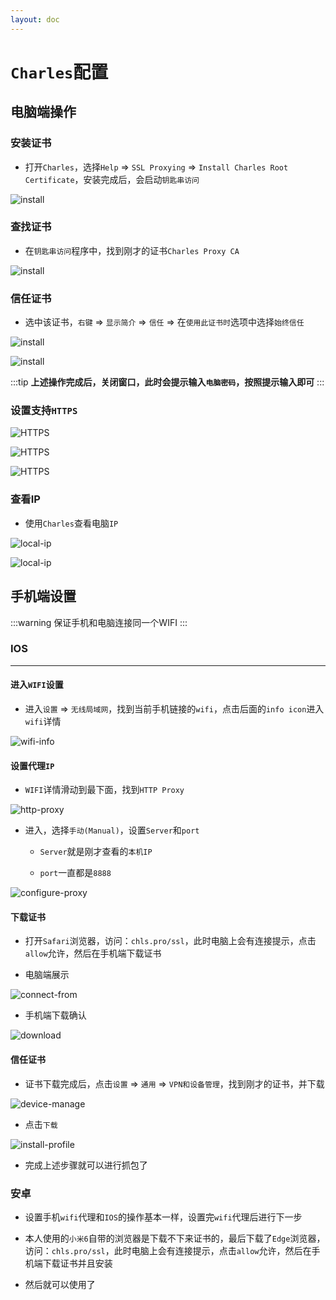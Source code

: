 ```yaml
---
layout: doc
---
```


# `Charles`配置

## 电脑端操作

### 安装证书

- 打开`Charles`，选择`Help` => `SSL Proxying` => `Install Charles Root Certificate`，安装完成后，会启动`钥匙串访问`

![install](https://raw.githubusercontent.com/mx52jing/image-hosting/main/images/Charles/install.jpg)

### 查找证书

- 在`钥匙串访问`程序中，找到刚才的证书`Charles Proxy CA`

![install](https://raw.githubusercontent.com/mx52jing/image-hosting/main/images/Charles/proxyCA.png)

### 信任证书

- 选中该证书，`右键` => `显示简介` => `信任` => 在`使用此证书时`选项中选择`始终信任`

![install](https://raw.githubusercontent.com/mx52jing/image-hosting/main/images/Charles/getInfo.png)


![install](https://raw.githubusercontent.com/mx52jing/image-hosting/main/images/Charles/always-trust.png)

:::tip
**上述操作完成后，关闭窗口，此时会提示输入`电脑密码`，按照提示输入即可**
:::

### 设置支持`HTTPS`

![HTTPS](https://raw.githubusercontent.com/mx52jing/image-hosting/main/images/Charles/ssl-setting.jpg)

![HTTPS](https://raw.githubusercontent.com/mx52jing/image-hosting/main/images/Charles/enable-ssl.jpg)

![HTTPS](https://raw.githubusercontent.com/mx52jing/image-hosting/main/images/Charles/add-ssl-port.jpg)

### 查看IP

- 使用`Charles`查看电脑`IP`

![local-ip](https://raw.githubusercontent.com/mx52jing/image-hosting/main/images/Charles/local-ip.jpg)

![local-ip](https://raw.githubusercontent.com/mx52jing/image-hosting/main/images/Charles/ip-address.jpg)



## 手机端设置

:::warning
保证手机和电脑连接同一个WIFI
:::

### IOS
------
#### 进入`WIFI`设置

- 进入`设置` => `无线局域网`，找到当前手机链接的`wifi`，点击后面的`info icon`进入`wifi`详情


![wifi-info](https://raw.githubusercontent.com/mx52jing/image-hosting/main/images/Charles/wifi-info.png)

#### 设置代理`IP`

- `WIFI`详情滑动到最下面，找到`HTTP Proxy`

![http-proxy](https://raw.githubusercontent.com/mx52jing/image-hosting/main/images/Charles/http-proxy.png)

- 进入，选择`手动(Manual)`，设置`Server`和`port`

  - `Server`就是刚才查看的`本机IP`

  - `port`一直都是`8888`

![configure-proxy](https://raw.githubusercontent.com/mx52jing/image-hosting/main/images/Charles/configure-proxy.png)


#### 下载证书

- 打开`Safari`浏览器，访问：`chls.pro/ssl`，此时电脑上会有连接提示，点击`allow`允许，然后在手机端下载证书


- 电脑端展示

![connect-from](https://raw.githubusercontent.com/mx52jing/image-hosting/main/images/Charles/connect-from.png)

- 手机端下载确认

![download](https://raw.githubusercontent.com/mx52jing/image-hosting/main/images/Charles/download.png)

#### 信任证书

- 证书下载完成后，点击`设置` => `通用` => `VPN和设备管理`，找到刚才的证书，并下载

![device-manage](https://raw.githubusercontent.com/mx52jing/image-hosting/main/images/Charles/device-manage.png)

- 点击`下载`

![install-profile](https://raw.githubusercontent.com/mx52jing/image-hosting/main/images/Charles/install-profile.png)


- 完成上述步骤就可以进行抓包了


### 安卓

- 设置手机`wifi`代理和`IOS`的操作基本一样，设置完`wifi`代理后进行下一步

- 本人使用的`小米6`自带的浏览器是下载不下来证书的，最后下载了`Edge`浏览器，访问：`chls.pro/ssl`，此时电脑上会有连接提示，点击`allow`允许，然后在手机端下载证书并且安装

- 然后就可以使用了